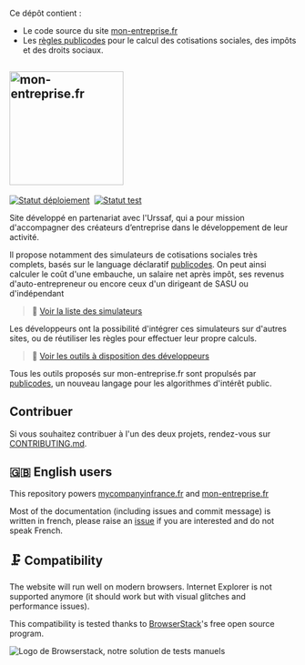 Ce dépôt contient :

-   Le code source du site [mon-entreprise.fr](https://mon-entreprise.fr)
-   Les [règles publicodes](https://github.com/betagouv/mon-entreprise/tree/master/modele-social) pour le calcul des cotisations sociales, des impôts et des droits sociaux.

## <a href="https://mon-entreprise.fr"><img src="https://mon-entreprise.fr/images/logo.svg" alt="mon-entreprise.fr" width="200"/></a>

[![Statut déploiement](https://github.com/betagouv/mon-entreprise/actions/workflows/deploy.yaml/badge.svg?branch=master)](https://github.com/betagouv/mon-entreprise/actions/workflows/deploy.yaml?query=branch%3Amaster++)&nbsp;
[![Statut test](https://github.com/betagouv/mon-entreprise/actions/workflows/test.yaml/badge.svg?branch=master)](https://github.com/betagouv/mon-entreprise/actions/workflows/test.yaml?query=branch%3Amaster++)

Site développé en partenariat avec l'Urssaf, qui a pour mission d'accompagner des créateurs d’entreprise dans le développement de leur activité.

Il propose notamment des simulateurs de cotisations sociales très complets, basés sur le language déclaratif [publicodes](https://publi.codes). On peut ainsi calculer le coût d'une embauche, un salaire net après impôt, ses revenus d'auto-entrepreneur ou encore ceux d'un dirigeant de SASU ou d'indépendant

> 🧮 [Voir la liste des simulateurs](https://mon-entreprise.fr/simulateurs)

Les développeurs ont la possibilité d'intégrer ces simulateurs sur d'autres sites, ou de réutiliser les règles pour effectuer leur propre calculs.

> 🧰 [Voir les outils à disposition des développeurs](https://mon-entreprise.fr/int%C3%A9gration)

Tous les outils proposés sur mon-entreprise.fr sont propulsés par [publicodes](https://publi.codes), un nouveau langage pour les algorithmes d'intérêt public.

## Contribuer

Si vous souhaitez contribuer à l'un des deux projets, rendez-vous sur [CONTRIBUTING.md](./CONTRIBUTING.md).

## 🇬🇧 English users

This repository powers [mycompanyinfrance.fr](https://mycompanyinfrance.fr) and [mon-entreprise.fr](https://mon-entreprise.fr)

Most of the documentation (including issues and commit message) is written in french, please raise an [issue](https://github.com/betagouv/mon-entreprise/issues/new) if you are interested and do not speak French.

## 🗜️ Compatibility

The website will run well on modern browsers. Internet Explorer is not supported anymore (it should work but with visual glitches and performance issues).

This compatibility is tested thanks to [BrowserStack](http://browserstack.com/)'s free open source program.

![Logo de Browserstack, notre solution de tests manuels](https://i.imgur.com/dQwLjXA.png)
